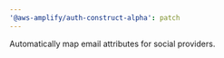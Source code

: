 ```yaml
---
'@aws-amplify/auth-construct-alpha': patch
---
```


Automatically map email attributes for social providers.
